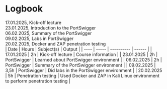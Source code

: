 # Logbook
17.01.2025, Kick-off lecture  
23.01.2025, Introduction to the PortSwigger  
06.02.2025, Summary of the PortSwigger  
09.02.2025, Labs in PortSwigger  
20.02.2025, Docker and ZAP penetration testing  
| Date | Hours | Subject(s) | Output |
| ---- | ----- | ---------- | ------ |
| 17.01.2025 | 2h | Kick-off lecture | Course information |
| 23.01.2025 | 2h | PortSwigger | Learned about PortSwigger environment |
| 06.02.2025 | 2h | PortSwigger | Summary of the PortSwigger environment |
| 09.02.2025 | 3,5h | PortSwigger | Did labs in the PortSwigger environment |
| 20.02.2025 | 5h | Penetration testing | Used Docker and ZAP in Kali Linux environment to perform penetration testing |
